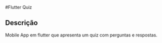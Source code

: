 #Flutter Quiz

## Descrição

Mobile App em flutter que apresenta um quiz com perguntas e respostas.
